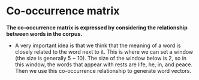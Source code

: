 # Co-occurrence matrix

**The co-occurrence matrix is expressed by considering the relationship between words in the corpus.**
 - A very important idea is that we think that the meaning of a word is closely related to the word next to it. This is where we can set a window (the size is generally 5 ~ 10). The size of the window below is 2, so in this window, the words that appear with rests are life, he, in, and peace. Then we use this co-occurrence relationship to generate word vectors.
